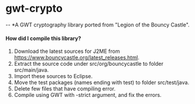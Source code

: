 # gwt-crypto
-- *A GWT cryptography library ported from "Legion of the Bouncy Castle".

#### How did I compile this library?
1. Download the latest sources for J2ME from https://www.bouncycastle.org/latest_releases.html.
2. Extract the source code under src/org/bouncycastle to folder src/main/java.
3. Import these sources to Eclipse.
4. Move the test packages (names ending with test) to folder src/test/java.
5. Delete few files that have compiling error.
7. Compile using GWT with -strict argument, and fix the errors.
